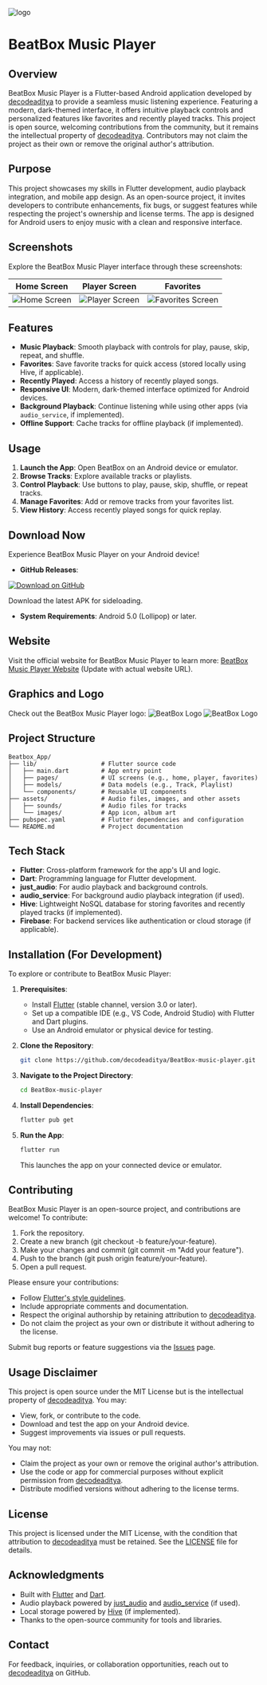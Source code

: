  ![logo](https://images.unsplash.com/photo-1487215078519-e21cc028cb29?fm=jpg&q=60&w=3000&ixlib=rb-4.1.0&ixid=M3wxMjA3fDB8MHxzZWFyY2h8Mnx8bXVzaWMlMjBiYWNrZ3JvdW5kfGVufDB8fDB8fHww)

 # BeatBox Music Player 

  
 ## Overview 
 BeatBox Music Player is a Flutter-based Android application developed by [decodeaditya](https://github.com/decodeaditya) to provide a seamless music listening experience. Featuring a modern, dark-themed interface, it offers intuitive playback controls and personalized features like favorites and recently played tracks. This project is open source, welcoming contributions from the community, but it remains the intellectual property of [decodeaditya](https://github.com/decodeaditya). Contributors may not claim the project as their own or remove the original author's attribution. 
  
 ## Purpose 
 This project showcases my skills in Flutter development, audio playback integration, and mobile app design. As an open-source project, it invites developers to contribute enhancements, fix bugs, or suggest features while respecting the project's ownership and license terms. The app is designed for Android users to enjoy music with a clean and responsive interface. 
  
 ## Screenshots 
 Explore the BeatBox Music Player interface through these screenshots: 
  
 | Home Screen | Player Screen | Favorites | 
 |-------------|--------------|-----------| 
 | ![Home Screen](assets/2.png) | ![Player Screen](assets/3.png) | ![Favorites Screen](assets/list.png) | 
   
  
 ## Features 
 - **Music Playback**: Smooth playback with controls for play, pause, skip, repeat, and shuffle. 
 - **Favorites**: Save favorite tracks for quick access (stored locally using Hive, if applicable). 
 - **Recently Played**: Access a history of recently played songs. 
 - **Responsive UI**: Modern, dark-themed interface optimized for Android devices. 
 - **Background Playback**: Continue listening while using other apps (via `audio_service`, if implemented). 
 - **Offline Support**: Cache tracks for offline playback (if implemented). 
  
 
  
 ## Usage 
 1. **Launch the App**: Open BeatBox on an Android device or emulator. 
 2. **Browse Tracks**: Explore available tracks or playlists. 
 3. **Control Playback**: Use buttons to play, pause, skip, shuffle, or repeat tracks. 
 4. **Manage Favorites**: Add or remove tracks from your favorites list. 
 5. **View History**: Access recently played songs for quick replay. 
  
 ## Download Now 
 Experience BeatBox Music Player on your Android device! 
  
 - **GitHub Releases**:


 
  [![Download on GitHub](https://img.shields.io/badge/Download%20on-GitHub-181717?logo=github&style=for-the-badge)](https://github.com/decodeaditya/BeatBox-music-player/releases)
  
   Download the latest APK for sideloading. 
 - **System Requirements**: Android 5.0 (Lollipop) or later. 
  
 ## Website 
 Visit the official website for BeatBox Music Player to learn more: 
 [BeatBox Music Player Website](https://beatboxplayer.netlify.app) (Update with actual website URL). 
  
 ## Graphics and Logo 
 Check out the BeatBox Music Player logo: 
 ![BeatBox Logo](assets/logo-removebg.png) 
  ![BeatBox Logo](assets/logo_txt.png) 
   
  
 ## Project Structure 
 ``` 
 Beatbox_App/ 
 ├── lib/                  # Flutter source code 
 │   ├── main.dart         # App entry point 
 │   ├── pages/            # UI screens (e.g., home, player, favorites) 
 │   ├── models/           # Data models (e.g., Track, Playlist)
 │   └── components/       # Reusable UI components 
 ├── assets/               # Audio files, images, and other assets 
 │   ├── sounds/           # Audio files for tracks 
 │   └── images/           # App icon, album art 
 ├── pubspec.yaml          # Flutter dependencies and configuration 
 └── README.md             # Project documentation 
 ``` 

 ## Tech Stack 
 - **Flutter**: Cross-platform framework for the app's UI and logic. 
 - **Dart**: Programming language for Flutter development. 
 - **just_audio**: For audio playback and background controls. 
 - **audio_service**: For background audio playback integration (if used). 
 - **Hive**: Lightweight NoSQL database for storing favorites and recently played tracks (if implemented). 
 - **Firebase**: For backend services like authentication or cloud storage (if applicable). 
  
 ## Installation (For Development) 
 To explore or contribute to BeatBox Music Player: 
  
 1. **Prerequisites**: 
    - Install [Flutter](https://flutter.dev/docs/get-started/install) (stable channel, version 3.0 or later). 
    - Set up a compatible IDE (e.g., VS Code, Android Studio) with Flutter and Dart plugins. 
    - Use an Android emulator or physical device for testing. 
  
 2. **Clone the Repository**: 
    ```bash 
    git clone https://github.com/decodeaditya/BeatBox-music-player.git 
    ``` 
  
 3. **Navigate to the Project Directory**: 
    ```bash 
    cd BeatBox-music-player 
    ``` 
  
 4. **Install Dependencies**: 
    ```bash 
    flutter pub get 
    ``` 
  
 5. **Run the App**: 
    ```bash 
    flutter run 
    ``` 
    This launches the app on your connected device or emulator. 
  
 ## Contributing 
 BeatBox Music Player is an open-source project, and contributions are welcome! To contribute: 
 1. Fork the repository. 
 2. Create a new branch (git checkout -b feature/your-feature). 
 3. Make your changes and commit (git commit -m "Add your feature"). 
 4. Push to the branch (git push origin feature/your-feature). 
 5. Open a pull request. 
  
 Please ensure your contributions: 
 - Follow [Flutter's style guidelines](https://flutter.dev/docs/development/tools/formatting). 
 - Include appropriate comments and documentation. 
 - Respect the original authorship by retaining attribution to [decodeaditya](https://github.com/decodeaditya). 
 - Do not claim the project as your own or distribute it without adhering to the license. 
  
 Submit bug reports or feature suggestions via the [Issues](https://github.com/decodeaditya/BeatBox-music-player/issues) page. 
  
 ## Usage Disclaimer 
 This project is open source under the MIT License but is the intellectual property of [decodeaditya](https://github.com/decodeaditya). You may: 
 - View, fork, or contribute to the code. 
 - Download and test the app on your Android device. 
 - Suggest improvements via issues or pull requests. 
  
 You may not: 
 - Claim the project as your own or remove the original author's attribution. 
 - Use the code or app for commercial purposes without explicit permission from [decodeaditya](https://github.com/decodeaditya). 
 - Distribute modified versions without adhering to the license terms. 
  
 ## License 
 This project is licensed under the MIT License, with the condition that attribution to [decodeaditya](https://github.com/decodeaditya) must be retained. See the [LICENSE](LICENSE) file for details. 
  
 ## Acknowledgments 
 - Built with [Flutter](https://flutter.dev/) and [Dart](https://dart.dev/). 
 - Audio playback powered by [just_audio](https://pub.dev/packages/just_audio) and [audio_service](https://pub.dev/packages/audio_service) (if used). 
 - Local storage powered by [Hive](https://pub.dev/packages/hive) (if implemented). 
 - Thanks to the open-source community for tools and libraries. 
  
 ## Contact 
 For feedback, inquiries, or collaboration opportunities, reach out to [decodeaditya](https://github.com/decodeaditya) on GitHub. 
